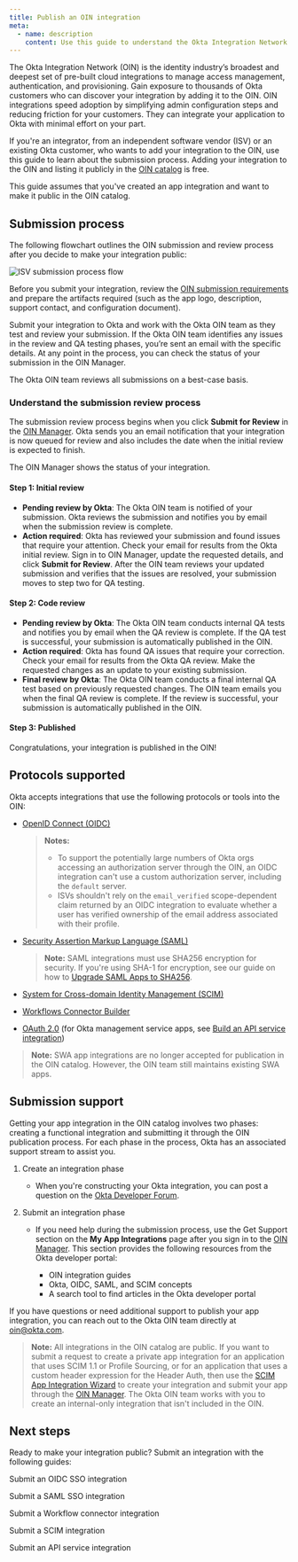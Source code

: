 ```yaml
---
title: Publish an OIN integration
meta:
  - name: description
    content: Use this guide to understand the Okta Integration Network (OIN) submission process. The overview is common to all types of integration submissions.
---
```


The Okta Integration Network (OIN) is the identity industry’s broadest and deepest set of pre-built cloud integrations to manage access management, authentication, and provisioning. Gain exposure to thousands of Okta customers who can discover your integration by adding it to the OIN. OIN integrations speed adoption by simplifying admin configuration steps and reducing friction for your customers. They can integrate your application to Okta with minimal effort on your part.

If you're an integrator, from an independent software vendor (ISV) or an existing Okta customer, who wants to add your integration to the OIN, use this guide to learn about the submission process. Adding your integration to the OIN and listing it publicly in the [OIN catalog](https://www.okta.com/integrations/) is free.

This guide assumes that you've created an app integration and want to make it public in the OIN catalog.

## Submission process

The following flowchart outlines the OIN submission and review process after you decide to make your integration public:

<div>

![ISV submission process flow](/img/oin/isv-portal_submission_flow.png)

<!--
Source link : https://www.figma.com/file/YH5Zhzp66kGCglrXQUag2E/%F0%9F%93%8A-Updated-Diagrams-for-Dev-Docs?node-id=3265%3A30940  isv_portal_submission_flow
-->

</div>

Before you submit your integration, review the [OIN submission requirements](/docs/guides/submit-app-prereq/) and prepare the artifacts required (such as the app logo, description, support contact, and configuration document).

Submit your integration to Okta and work with the Okta OIN team as they test and review your submission. If the Okta OIN team identifies any issues in the review and QA testing phases, you’re sent an email with the specific details. At any point in the process, you can check the status of your submission in the OIN Manager.

The Okta OIN team reviews all submissions on a best-case basis.

### Understand the submission review process

The submission review process begins when you click **Submit for Review** in the [OIN Manager](https://oinmanager.okta.com). Okta sends you an email notification that your integration is now queued for review and also includes the date when the initial review is expected to finish.

The OIN Manager shows the status of your integration.

#### Step 1: Initial review

* **Pending review by Okta**: The Okta OIN team is notified of your submission. Okta reviews the submission and notifies you by email when the submission review is complete.
* **Action required**: Okta has reviewed your submission and found issues that require your attention. Check your email for results from the Okta initial review. Sign in to OIN Manager, update the requested details, and click **Submit for Review**. After the OIN team reviews your updated submission and verifies that the issues are resolved, your submission moves to step two for QA testing.

#### Step 2: Code review

* **Pending review by Okta**: The Okta OIN team conducts internal QA tests and notifies you by email when the QA review is complete. If the QA test is successful, your submission is automatically published in the OIN.
* **Action required**: Okta has found QA issues that require your correction. Check your email for results from the Okta QA review. Make the requested changes as an update to your existing submission.
* **Final review by Okta**: The Okta OIN team conducts a final internal QA test based on previously requested changes. The OIN team emails you when the final QA review is complete. If the review is successful, your submission is automatically published in the OIN.

#### Step 3: Published

Congratulations, your integration is published in the OIN!

## Protocols supported

Okta accepts integrations that use the following protocols or tools into the OIN:

* [OpenID Connect (OIDC)](https://openid.net/connect/)

    >**Notes:** <br>
    > * To support the potentially large numbers of Okta orgs accessing an authorization server through the OIN, an OIDC integration can't use a custom authorization server, including the `default` server.
    > * ISVs shouldn't rely on the `email_verified` scope-dependent claim returned by an OIDC integration to evaluate whether a user has verified ownership of the email address associated with their profile.

* [Security Assertion Markup Language (SAML)](http://docs.oasis-open.org/security/saml/Post2.0/sstc-saml-tech-overview-2.0.html)

    >**Note:** SAML integrations must use SHA256 encryption for security. If you're using SHA-1 for encryption, see our guide on how to [Upgrade SAML Apps to SHA256](/docs/guides/updating-saml-cert/).

* [System for Cross-domain Identity Management (SCIM)](https://scim.cloud)

* [Workflows Connector Builder](https://help.okta.com/okta_help.htm?type=wf&id=ext-connector-builderz)

* [OAuth 2.0](/docs/concepts/oauth-openid/#oauth-2-0) (for Okta management service apps, see [Build an API service integration](/docs/guides/build-api-integration/))

> **Note:** SWA app integrations are no longer accepted for publication in the OIN catalog. However, the OIN team still maintains existing SWA apps.

## Submission support

Getting your app integration in the OIN catalog involves two phases: creating a functional integration and submitting it through the OIN publication process. For each phase in the process, Okta has an associated support stream to assist you.

1. Create an integration phase

   * When you're constructing your Okta integration, you can post a question on the [Okta Developer Forum](https://devforum.okta.com/).

1. Submit an integration phase

   * If you need help during the submission process, use the Get Support section on the **My App Integrations** page after you sign in to the [OIN Manager](https://oinmanager.okta.com). This section provides the following resources from the Okta developer portal:

     * OIN integration guides
     * Okta, OIDC, SAML, and SCIM concepts
     * A search tool to find articles in the Okta developer portal

If you have questions or need additional support to publish your app integration, you can reach out to the Okta OIN team directly at <oin@okta.com>.

>**Note:** All integrations in the OIN catalog are public. If you want to submit a request to create a private app integration for an application that uses SCIM 1.1 or Profile Sourcing, or for an application that uses a custom header expression for the Header Auth, then use the [SCIM App Integration Wizard](https://help.okta.com/okta_help.htm?id=ext_Apps_App_Integration_Wizard-scim) to create your integration and submit your app through the [OIN Manager](https://oinmanager.okta.com). The Okta OIN team works with you to create an internal-only integration that isn't included in the OIN.

## Next steps

Ready to make your integration public? Submit an integration with the following guides:

<Cards>

<Card href="/docs/guides/submit-sso-app/openidconnect/main/" headerImage="/img/idp-logos/oidc.png" cardTitle="OpenID Connect (OIDC)" :showFooter=false>Submit an OIDC SSO integration</Card>

<Card href="/docs/guides/submit-sso-app/saml2/main/" headerImage="/img/idp-logos/saml.png" cardTitle="SAML" :showFooter=false>Submit a SAML SSO integration</Card>

<Card href="/docs/guides/submit-app/wfconnector/main/" headerImage="/img/icons/WEB_Icon_Platform_Workflows_40x40.svg" cardTitle="Workflows" :showFooter=false>Submit a Workflow connector integration</Card>

<Card href="/docs/guides/submit-app/scim/main/" headerImage="/img/icons/scim.svg" cardTitle="SCIM" :showFooter=false>Submit a SCIM integration</Card>

<Card href="/docs/guides/build-api-integration/main/#register-your-api-service-integration" headerImage="/img/icons/icon--tool.svg" cardTitle="API service" :showFooter=false>Submit an API service integration</Card>

</Cards>